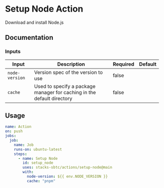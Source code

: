 # Setup Node Action

Download and install Node.js

## Documentation

### Inputs

| Input          | Description                                                            | Required | Default |
| -------------- | ---------------------------------------------------------------------- | -------- | ------- |
| `node-version` | Version spec of the version to use                                     | false    |         |
| `cache`        | Used to specify a package manager for caching in the default directory | false    |         |

## Usage

```yaml
name: Action
on: push
jobs:
  job:
    name: Job
    runs-on: ubuntu-latest
    steps:
      - name: Setup Node
        id: setup_node
        uses: stacks-sbtc/actions/setup-node@main
        with:
          node-version: ${{ env.NODE_VERSION }}
          cache: "pnpm"
```
